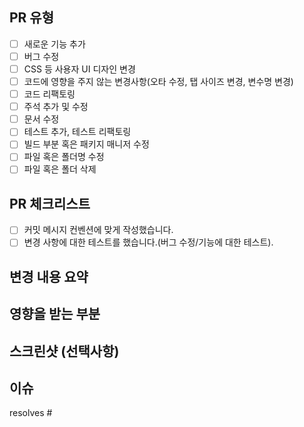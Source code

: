 ## PR 유형
- [ ] 새로운 기능 추가
- [ ] 버그 수정
- [ ] CSS 등 사용자 UI 디자인 변경
- [ ] 코드에 영향을 주지 않는 변경사항(오타 수정, 탭 사이즈 변경, 변수명 변경)
- [ ] 코드 리팩토링
- [ ] 주석 추가 및 수정
- [ ] 문서 수정
- [ ] 테스트 추가, 테스트 리팩토링
- [ ] 빌드 부분 혹은 패키지 매니저 수정
- [ ] 파일 혹은 폴더명 수정
- [ ] 파일 혹은 폴더 삭제

## PR 체크리스트
<!-- PR이 다음 요구 사항을 충족하는지 확인하세요. -->
- [ ] 커밋 메시지 컨벤션에 맞게 작성했습니다.
- [ ] 변경 사항에 대한 테스트를 했습니다.(버그 수정/기능에 대한 테스트).

## 변경 내용 요약
<!-- 변경 사항에 대한 간략한 설명을 작성해주세요. -->

## 영향을 받는 부분
<!-- 이 PR이 영향을 미치는 코드 영역이나 기능을 설명해주세요. -->

## 스크린샷 (선택사항)
<!-- UI 변경이 있는 경우 변경 전/후 스크린샷을 첨부해주세요. -->

## 이슈
<!-- 이슈 키워드와 함께 #을 입력한 후 이슈 번호를 선택해주세요. -->
<!-- 예시: resolves #1 -->
resolves #